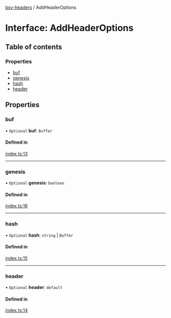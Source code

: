 [bsv-headers](../README.md) / AddHeaderOptions

# Interface: AddHeaderOptions

## Table of contents

### Properties

- [buf](AddHeaderOptions.md#buf)
- [genesis](AddHeaderOptions.md#genesis)
- [hash](AddHeaderOptions.md#hash)
- [header](AddHeaderOptions.md#header)

## Properties

### buf

• `Optional` **buf**: `Buffer`

#### Defined in

[index.ts:13](https://github.com/andrewrjohn/bsv-headers/blob/master/src/index.ts#L13)

___

### genesis

• `Optional` **genesis**: `boolean`

#### Defined in

[index.ts:16](https://github.com/andrewrjohn/bsv-headers/blob/master/src/index.ts#L16)

___

### hash

• `Optional` **hash**: `string` \| `Buffer`

#### Defined in

[index.ts:15](https://github.com/andrewrjohn/bsv-headers/blob/master/src/index.ts#L15)

___

### header

• `Optional` **header**: `default`

#### Defined in

[index.ts:14](https://github.com/andrewrjohn/bsv-headers/blob/master/src/index.ts#L14)
